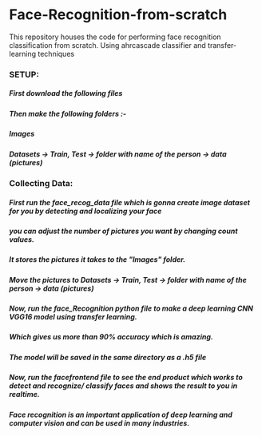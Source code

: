 # Face-Recognition-from-scratch

This repository houses the code for performing  face recognition classification from scratch.
Using ahrcascade classifier and transfer-learning techniques

### SETUP:
##### First download the following files 
##### Then make the following folders :- 
##### Images
##### Datasets -> Train, Test -> folder with name of the person -> data (pictures)
#####
### Collecting Data:
##### First run the face_recog_data file which is gonna create image dataset for you by detecting and localizing your face
##### you can adjust the number of pictures you want by changing count values.
##### It stores the pictures it takes to the "Images" folder.

##### Move the pictures to Datasets -> Train, Test -> folder with name of the person -> data (pictures)
#####      
##### Now, run the face_Recognition python file to make a deep learning CNN VGG16 model using transfer learning.
##### Which gives us more than 90% accuracy which is amazing.
##### The model will be saved in the same directory as a .h5 file

##### Now, run the facefrontend file to see the end product which works to detect and recognize/ classify faces and shows the result to you in realtime.
##### Face recognition is an important application of deep learning and computer vision and can be used in many industries.
